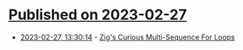 # [Published on 2023-02-27](index.md)

* [2023-02-27, 13:30:14](https://lobste.rs/s/ihf30a/zig_s_curious_multi_sequence_for_loops) - [Zig's Curious Multi-Sequence For Loops](https://kristoff.it/blog/zig-multi-sequence-for-loops/)
